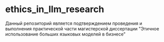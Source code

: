 # ethics_in_llm_research
Данный репозиторий является подтверждением проведения и выполнения практической части магистерской диссертации "Этичное использование больших языковых моделей в бизнесе"
